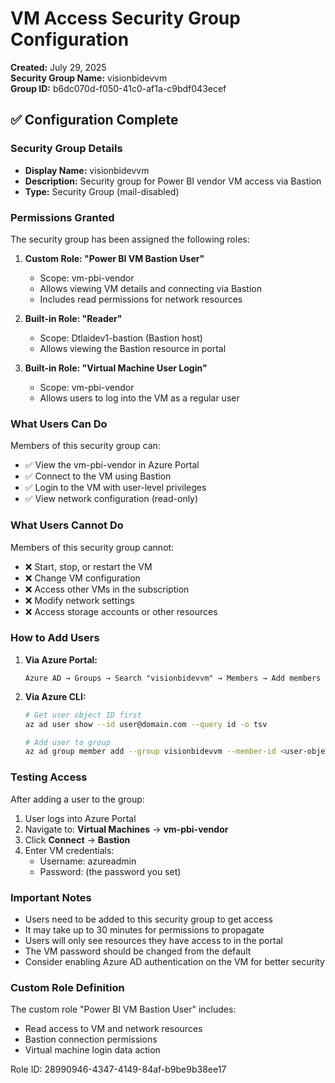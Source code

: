 # VM Access Security Group Configuration

**Created:** July 29, 2025  
**Security Group Name:** visionbidevvm  
**Group ID:** b6dc070d-f050-41c0-af1a-c9bdf043ecef

## ✅ Configuration Complete

### Security Group Details

- **Display Name:** visionbidevvm
- **Description:** Security group for Power BI vendor VM access via Bastion
- **Type:** Security Group (mail-disabled)

### Permissions Granted

The security group has been assigned the following roles:

1. **Custom Role: "Power BI VM Bastion User"**
   - Scope: vm-pbi-vendor
   - Allows viewing VM details and connecting via Bastion
   - Includes read permissions for network resources

2. **Built-in Role: "Reader"**
   - Scope: Dtlaidev1-bastion (Bastion host)
   - Allows viewing the Bastion resource in portal

3. **Built-in Role: "Virtual Machine User Login"**
   - Scope: vm-pbi-vendor
   - Allows users to log into the VM as a regular user

### What Users Can Do

Members of this security group can:
- ✅ View the vm-pbi-vendor in Azure Portal
- ✅ Connect to the VM using Bastion
- ✅ Login to the VM with user-level privileges
- ✅ View network configuration (read-only)

### What Users Cannot Do

Members of this security group cannot:
- ❌ Start, stop, or restart the VM
- ❌ Change VM configuration
- ❌ Access other VMs in the subscription
- ❌ Modify network settings
- ❌ Access storage accounts or other resources

### How to Add Users

1. **Via Azure Portal:**
   ```
   Azure AD → Groups → Search "visionbidevvm" → Members → Add members
   ```

2. **Via Azure CLI:**
   ```bash
   # Get user object ID first
   az ad user show --id user@domain.com --query id -o tsv
   
   # Add user to group
   az ad group member add --group visionbidevvm --member-id <user-object-id>
   ```

### Testing Access

After adding a user to the group:

1. User logs into Azure Portal
2. Navigate to: **Virtual Machines** → **vm-pbi-vendor**
3. Click **Connect** → **Bastion**
4. Enter VM credentials:
   - Username: azureadmin
   - Password: (the password you set)

### Important Notes

- Users need to be added to this security group to get access
- It may take up to 30 minutes for permissions to propagate
- Users will only see resources they have access to in the portal
- The VM password should be changed from the default
- Consider enabling Azure AD authentication on the VM for better security

### Custom Role Definition

The custom role "Power BI VM Bastion User" includes:
- Read access to VM and network resources
- Bastion connection permissions
- Virtual machine login data action

Role ID: 28990946-4347-4149-84af-b9be9b38ee17